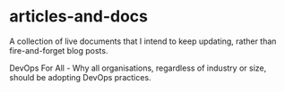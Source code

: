 # articles-and-docs
A collection of live documents that I intend to keep updating, rather than fire-and-forget blog posts.

DevOps For All - Why all organisations, regardless of industry or size, should be adopting DevOps practices.
